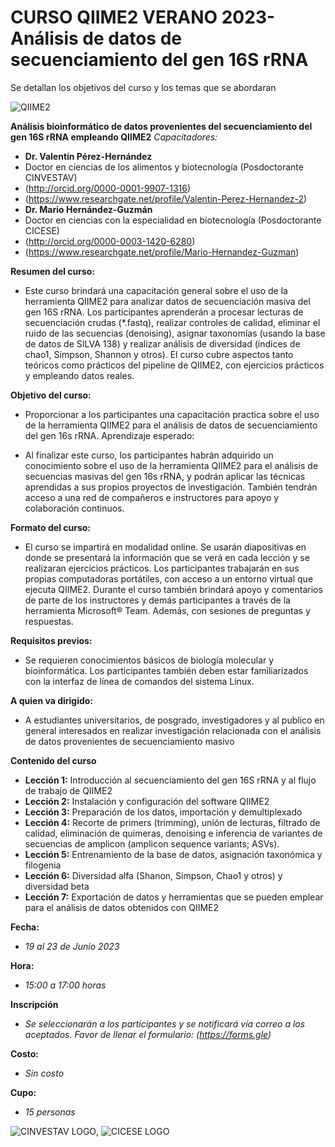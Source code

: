 # CURSO QIIME2 VERANO 2023- Análisis de datos de secuenciamiento del gen 16S rRNA
Se detallan los objetivos del curso y los temas que se abordaran


![QIIME2](https://qiime2.org/assets/img/qiime2.svg)


**Análisis bioinformático de datos provenientes del secuenciamiento del gen 16S rRNA empleando QIIME2**
*Capacitadores:*
- **Dr. Valentín Pérez-Hernández**
- Doctor en ciencias de los alimentos y biotecnología (Posdoctorante CINVESTAV)
- (http://orcid.org/0000-0001-9907-1316)
- (https://www.researchgate.net/profile/Valentin-Perez-Hernandez-2) 
- **Dr. Mario Hernández-Guzmán**
- Doctor en ciencias con la especialidad en biotecnología (Posdoctorante CICESE)
- (http://orcid.org/0000-0003-1420-6280)
- (https://www.researchgate.net/profile/Mario-Hernandez-Guzman)

**Resumen del curso:**
-	Este curso brindará una capacitación general sobre el uso de la herramienta QIIME2 para analizar datos de secuenciación masiva del gen 16S rRNA. Los participantes aprenderán a procesar lecturas de secuenciación crudas (*.fastq), realizar controles de calidad, eliminar el ruido de las secuencias (denoising), asignar taxonomías (usando la base de datos de SILVA 138) y realizar análisis de diversidad (índices de chao1, Simpson, Shannon y otros). El curso cubre aspectos tanto teóricos como prácticos del pipeline de QIIME2, con ejercicios prácticos y empleando datos reales.

**Objetivo del curso:**

-	Proporcionar a los participantes una capacitación practica sobre el uso de la herramienta QIIME2 para el análisis de datos de secuenciamiento del gen 16s rRNA.
Aprendizaje esperado: 

- Al finalizar este curso, los participantes habrán adquirido un conocimiento sobre el uso de la herramienta QIIME2 para el análisis de secuencias masivas del gen 16s rRNA, y podrán aplicar las técnicas aprendidas a sus propios proyectos de investigación. También tendrán acceso a una red de compañeros e instructores para apoyo y colaboración continuos.

**Formato del curso:**

- El curso se impartirá en modalidad online. Se usarán diapositivas en donde se presentará la información que se verá en cada lección y se realizaran ejercicios prácticos. Los participantes trabajarán en sus propias computadoras portátiles, con acceso a un entorno virtual que ejecuta QIIME2. Durante el curso también brindará apoyo y comentarios de parte de los instructores y demás participantes a través de la herramienta Microsoft® Team. Además, con sesiones de preguntas y respuestas.

**Requisitos previos:**

- Se requieren conocimientos básicos de biología molecular y bioinformática. Los participantes también deben estar familiarizados con la interfaz de línea de comandos del sistema Linux.

**A quien va dirigido:**
	
  - A estudiantes universitarios, de posgrado, investigadores y al publico en general interesados en realizar investigación relacionada con el análisis de datos provenientes de secuenciamiento masivo

**Contenido del curso**

- **Lección 1:** Introducción al secuenciamiento del gen 16S rRNA y al flujo de trabajo de QIIME2
- **Lección 2:** Instalación y configuración del software QIIME2
- **Lección 3:** Preparación de los datos, importación y demultiplexado 
- **Lección 4:** Recorte de primers (trimming), unión de lecturas, filtrado de calidad, eliminación de quimeras, denoising e inferencia de variantes de secuencias de amplicon (amplicon sequence variants; ASVs).
- **Lección 5:** Entrenamiento de la base de datos, asignación taxonómica y filogenia 
- **Lección 6:** Diversidad alfa (Shanon, Simpson, Chao1 y otros) y diversidad beta
- **Lección 7:** Exportación de datos y herramientas que se pueden emplear para el análisis de datos obtenidos con QIIME2 


**Fecha:**
-	*19 al 23 de Junio 2023*

**Hora:**
-	*15:00 a 17:00 horas*
	
**Inscripción**
- *Se seleccionarán a los participantes y se notificará vía correo a los aceptados. Favor de llenar el formulario: (https://forms.gle)*

**Costo:** 
- *Sin costo*

**Cupo:**
- *15 personas*

![CINVESTAV LOGO](https://i0.wp.com/www.udual.org/principal/wp-content/uploads/2021/06/CINVESTAV.png?w=1200&ssl=1), ![CICESE LOGO](https://www.cicese.edu.mx/assets/img/cicese.png)
